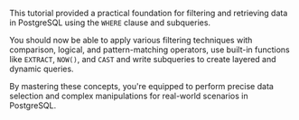 This tutorial provided a practical foundation for filtering and retrieving data in PostgreSQL using the `WHERE` clause and subqueries.

You should now be able to apply various filtering techniques with comparison, logical, and pattern-matching operators, use built-in functions like `EXTRACT`, `NOW()`, and `CAST` and write subqueries to create layered and dynamic queries.

By mastering these concepts, you're equipped to perform precise data selection and complex manipulations for real-world scenarios in PostgreSQL.
